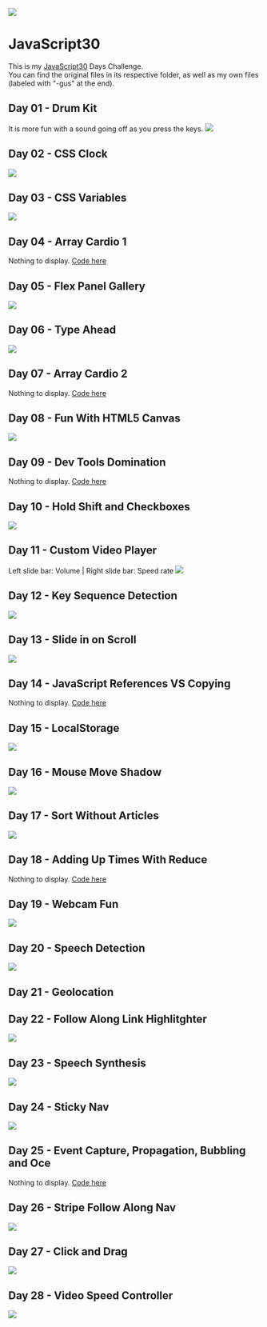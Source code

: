 ![](https://javascript30.com/images/JS3-social-share.png)

# JavaScript30

This is my [JavaScript30](https://JavaScript30.com) Days Challenge.  
You can find the original files in its respective folder, as well as my own files (labeled with "-gus" at the end).


## Day 01 - Drum Kit
It is more fun with a sound going off as you press the keys.
![](https://github.com/gustavoaz7/100DaysOfCode/blob/master/JavaScript30/Images%20and%20gifs/js30%2001.gif?raw=true)

## Day 02 - CSS Clock
![](https://github.com/gustavoaz7/100DaysOfCode/blob/master/JavaScript30/Images%20and%20gifs/js30%2002.gif?raw=true)

## Day 03 - CSS Variables
![](https://github.com/gustavoaz7/100DaysOfCode/blob/master/JavaScript30/Images%20and%20gifs/js30%2003.gif?raw=true)

## Day 04 - Array Cardio 1
Nothing to display. [Code here](https://github.com/gustavoaz7/100DaysOfCode/blob/master/JavaScript30/04%20-%20Array%20Cardio%20Day%201/index-gus.html)

## Day 05 - Flex Panel Gallery
![](https://github.com/gustavoaz7/100DaysOfCode/blob/master/JavaScript30/Images%20and%20gifs/js30%2005.gif?raw=true)

## Day 06 - Type Ahead
![](https://github.com/gustavoaz7/100DaysOfCode/blob/master/JavaScript30/Images%20and%20gifs/js30%2006.gif?raw=true)

## Day 07 - Array Cardio 2
Nothing to display. [Code here](https://github.com/gustavoaz7/100DaysOfCode/blob/master/JavaScript30/07%20-%20Array%20Cardio%20Day%202/index-gus.html)

## Day 08 - Fun With HTML5 Canvas
![](https://github.com/gustavoaz7/100DaysOfCode/blob/master/JavaScript30/Images%20and%20gifs/js30%2008.gif?raw=true)

## Day 09 - Dev Tools Domination
Nothing to display. [Code here](https://github.com/gustavoaz7/100DaysOfCode/blob/master/JavaScript30/09%20-%20Dev%20Tools%20Domination/index-gus.html)

## Day 10 - Hold Shift and Checkboxes
![](https://github.com/gustavoaz7/100DaysOfCode/blob/master/JavaScript30/Images%20and%20gifs/js30%2010.gif?raw=true)

## Day 11 - Custom Video Player
Left slide bar: Volume  |   Right slide bar: Speed rate
![](https://github.com/gustavoaz7/100DaysOfCode/blob/master/JavaScript30/Images%20and%20gifs/js30%2011.gif?raw=true)

## Day 12 - Key Sequence Detection
![](https://github.com/gustavoaz7/100DaysOfCode/blob/master/JavaScript30/Images%20and%20gifs/js30%2012.gif?raw=true)

## Day 13 - Slide in on Scroll
![](https://github.com/gustavoaz7/100DaysOfCode/blob/master/JavaScript30/Images%20and%20gifs/js30%2013.gif?raw=true)

## Day 14 - JavaScript References VS Copying
Nothing to display. [Code here](https://github.com/gustavoaz7/100DaysOfCode/blob/master/JavaScript30/14%20-%20JavaScript%20References%20VS%20Copying/index-gus.html)

## Day 15 - LocalStorage
![](https://github.com/gustavoaz7/100DaysOfCode/blob/master/JavaScript30/Images%20and%20gifs/js30%2015.gif?raw=true)

## Day 16 - Mouse Move Shadow
![](https://github.com/gustavoaz7/100DaysOfCode/blob/master/JavaScript30/Images%20and%20gifs/js30%2016.gif?raw=true)

## Day 17 - Sort Without Articles
![](https://github.com/gustavoaz7/100DaysOfCode/blob/master/JavaScript30/Images%20and%20gifs/js30%2017.png?raw=true)

## Day 18 - Adding Up Times With Reduce
Nothing to display. [Code here](https://github.com/gustavoaz7/100DaysOfCode/blob/master/JavaScript30/18%20-%20Adding%20Up%20Times%20with%20Reduce/index-gus.html)

## Day 19 - Webcam Fun
![](https://github.com/gustavoaz7/100DaysOfCode/blob/master/JavaScript30/Images%20and%20gifs/js30%2019.gif)

## Day 20 - Speech Detection
![](https://github.com/gustavoaz7/100DaysOfCode/blob/master/JavaScript30/Images%20and%20gifs/js30%2020.gif?raw=true)

## Day 21 - Geolocation

## Day 22 - Follow Along Link Highlitghter
![](https://github.com/gustavoaz7/100DaysOfCode/blob/master/JavaScript30/Images%20and%20gifs/js30%2022.gif?raw=true)

## Day 23 - Speech Synthesis
![](https://github.com/gustavoaz7/100DaysOfCode/blob/master/JavaScript30/Images%20and%20gifs/js30%2023.gif?raw=true)

## Day 24 - Sticky Nav
![](https://github.com/gustavoaz7/100DaysOfCode/blob/master/JavaScript30/Images%20and%20gifs/js30%2024.gif?raw=true)

## Day 25 - Event Capture, Propagation, Bubbling and Oce
Nothing to display. [Code here](https://github.com/gustavoaz7/100DaysOfCode/blob/master/JavaScript30/25%20-%20Event%20Capture%2C%20Propagation%2C%20Bubbling%20and%20Once/index-gus.html)

## Day 26 - Stripe Follow Along Nav
![](https://github.com/gustavoaz7/100DaysOfCode/blob/master/JavaScript30/Images%20and%20gifs/js30%2026.gif?raw=true)

## Day 27 - Click and Drag
![](https://github.com/gustavoaz7/100DaysOfCode/blob/master/JavaScript30/Images%20and%20gifs/js30%2027.gif?raw=true)

## Day 28 - Video Speed Controller
![](https://github.com/gustavoaz7/100DaysOfCode/blob/master/JavaScript30/Images%20and%20gifs/js30%2028.gif?raw=true)
